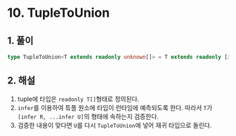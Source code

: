 # 10. TupleToUnion

## 1. 풀이
```ts
type TupleToUnion<T extends readonly unknown[]> = T extends readonly [infer R, ...infer U] ? R | TupleToUnion<U> : never;
```

## 2. 해설
1. tuple에 타입은 `readonly T[]`형태로 정의된다.
2. `infer`를 이용하여 튜플 원소에 타입이 런타임에 예측되도록 한다. 따라서 `T`가 `[infer R, ...infer U]`의 형태에 속하는지 검증한다.
3. 검증한 내용이 맞다면 `U`를 다시 `TupleToUnion`에 넣어 재귀 타입으로 돌린다.